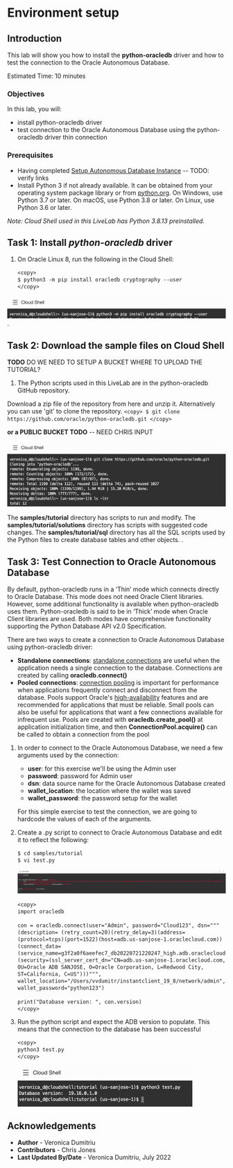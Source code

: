 # Environment setup

## Introduction

This lab will show you how to install the **python-oracledb** driver and how to test the connection to the Oracle Autonomous Database.

Estimated Time: 10 minutes

### Objectives

In this lab, you will:

- install python-oracledb driver
- test connection to the Oracle Autonomous Database using the python-oracledb driver thin connection

### Prerequisites

- Having completed [Setup Autonomous Database Instance](../Lab1-adb/adb.md)  -- TODO: verify links
- Install Python 3 if not already available. It can be obtained from your operating system package library or from [python.org](https://python.org). On Windows, use Python 3.7 or later. On macOS, use Python 3.8 or later. On Linux, use Python 3.6 or later.

*Note: Cloud Shell used in this LiveLab has Python 3.8.13 preinstalled.*

## Task 1: Install _python-oracledb_ driver

1.  On Oracle Linux 8, run the following in the Cloud Shell:
    ````
    <copy>
    $ python3 -m pip install oracledb cryptography --user
    </copy>
    ````
 ![](./images/install-driver.png " ")
.

## Task 2: Download the sample files on Cloud Shell
**TODO** DO WE NEED TO SETUP A BUCKET WHERE TO UPLOAD THE TUTORIAL?

1. The Python scripts used in this LiveLab are in the python-oracledb GitHub repository.

Download a zip file of the repository from here and unzip it. Alternatively you can use 'git' to clone the repository. 
    ````
    <copy>
    $ git clone https://github.com/oracle/python-oracledb.git
    </copy>
    ````

**or a PUBLIC BUCKET TODO** -- NEED CHRIS INPUT

 ![](./images/git-clone.png " ")

The **samples/tutorial** directory has scripts to run and modify. The **samples/tutorial/solutions** directory has scripts with suggested code changes. The **samples/tutorial/sql** directory has all the SQL scripts used by the Python files to create database tables and other objects.
.

## Task 3: Test Connection to Oracle Autonomous Database
By default, python-oracledb runs in a ‘Thin’ mode which connects directly to Oracle Database. This mode does not need Oracle Client libraries. However, some additional functionality is available when python-oracledb uses them. Python-oracledb is said to be in ‘Thick’ mode when Oracle Client libraries are used. Both modes have comprehensive functionality supporting the Python Database API v2.0 Specification.

There are two ways to create a connection to Oracle Autonomous Database using python-oracledb driver:
- **Standalone connections**: [standalone connections](https://python-oracledb.readthedocs.io/en/latest/user_guide/connection_handling.html#standaloneconnection) are useful when the application needs a single connection to the database. Connections are created by calling **oracledb.connect()**
- **Pooled connections**: [connection pooling](https://python-oracledb.readthedocs.io/en/latest/user_guide/connection_handling.html#connpooling) is important for performance when applications frequently connect and disconnect from the database. Pools support Oracle's [high-availability](https://python-oracledb.readthedocs.io/en/latest/user_guide/ha.html#highavailability) features and are recommended for applications that must be reliable. Small pools can also be useful for applications that want a few connections available for infrequent use. Pools are created with **oracledb.create_pool()** at application initialization time, and then **ConnectionPool.acquire()** can be called to obtain a connection from the pool

1. In order to connect to the Oracle Autonomous Database, we need a few arguments used by the connection:
    - **user**:     for this exercise we'll be using the Admin user
    - **password**: password for Admin user
    - **dsn**:      data source name for the Oracle Autonomous Database created
    - **wallet_location**: the location where the wallet was saved
    - **wallet_password**: the password setup for the wallet 

    For this simple exercise to test the connection, we are going to hardcode the values of each of the arguments.

2. Create a .py script to connect to Oracle Autonomous Database and edit it to reflect the following:

    ````
    $ cd samples/tutorial
    $ vi test.py
    ````

    ![](./images/testpy.png " ")
    
    ````
    <copy>
    import oracledb

    con = oracledb.connect(user="Admin", password="Cloud123", dsn="""(description= (retry_count=20)(retry_delay=3)(address=(protocol=tcps)(port=1522)(host=adb.us-sanjose-1.oraclecloud.com))(connect_data=(service_name=g3f2a0f6aeefec7_db20220721220247_high.adb.oraclecloud.com))(security=(ssl_server_cert_dn="CN=adb.us-sanjose-1.oraclecloud.com, OU=Oracle ADB SANJOSE, O=Oracle Corporation, L=Redwood City, ST=California, C=US")))""", 
    wallet_location="/Users/vvdumitr/instantclient_19_8/network/admin", wallet_password="python123")

    print("Database version: ", con.version)
    </copy>
    ````
3. Run the python script and expect the ADB version to populate. This means that the connection to the database has been successful

    ````
    <copy>
    python3 test.py
    </copy>
    ````

    ![](./images/dbconn.png " ")

## Acknowledgements
- **Author** - Veronica Dumitriu
- **Contributors** - Chris Jones
- **Last Updated By/Date** - Veronica Dumitriu, July 2022